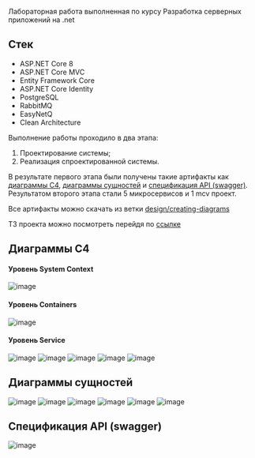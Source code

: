 Лабораторная работа выполненная по курсу Разработка серверных приложений на .net

## Стек
* ASP.NET Core 8
* ASP.NET Core MVC
* Entity Framework Сore
* ASP.NET Core Identity
* PostgreSQL
* RabbitMQ
* EasyNetQ
* Clean Architecture

Выполнение работы проходило в два этапа:
1. Проектирование системы; 
2. Реализация спроектированной системы.
   
В результате первого этапа были получены такие артифакты как [диаграммы C4](#диаграммы-c4), [диаграммы сущностей](#диаграммы-сущностей) и [спецификация API (swagger)](#спецификация-api-swagger).
Результатом второго этапа стали 5 микросервисов и 1 mcv проект. 

Все артифакты можно скачать из ветки [design/creating-diagrams](https://github.com/z1all/ApplicantService/tree/design/creating-diagrams)

TЗ проекта можно посмотреть перейдя по [ссылке](https://docs.google.com/document/d/1i4Q7iNdLtNwDvDZK8zDLleK7dQ1OMNDieZ6CjhoEfNQ/edit?pli=1)

## Диаграммы C4
#### Уровень System Context
![image](https://github.com/z1all/ApplicantService/assets/120786249/d530348f-78ab-4c70-809f-e734dc4905e1)
#### Уровень Containers
![image](https://github.com/z1all/ApplicantService/assets/120786249/e255a3ab-ee7c-4c17-96ac-cb091e5505f0)
#### Уровень Service
![image](https://github.com/z1all/ApplicantService/assets/120786249/b9a37166-fa15-454a-8d4f-c201d620ef04)
![image](https://github.com/z1all/ApplicantService/assets/120786249/2b93da40-da70-40d9-b488-5ee3cd769f95)
![image](https://github.com/z1all/ApplicantService/assets/120786249/87424e36-09e9-4b29-895a-0fcbb8407f39)
![image](https://github.com/z1all/ApplicantService/assets/120786249/a069993e-76ed-46cd-8d7c-573e45f64e1d)
![image](https://github.com/z1all/ApplicantService/assets/120786249/17217460-b2f2-4939-90bd-24c48bb5f32c)

## Диаграммы сущностей
![image](https://github.com/z1all/ApplicantService/assets/120786249/e21f5293-190d-4554-9f6e-597ee367e034)
![image](https://github.com/z1all/ApplicantService/assets/120786249/bad5e79b-b413-44d7-9673-059917bd4c1a)
![image](https://github.com/z1all/ApplicantService/assets/120786249/49f868e9-b279-4639-9e9c-b4378f9a5451)
![image](https://github.com/z1all/ApplicantService/assets/120786249/d2f1b4b5-54a8-4c5e-a003-8c2a0977f220)
![image](https://github.com/z1all/ApplicantService/assets/120786249/30fa25a8-ea43-428c-a471-73288bee103c)
![image](https://github.com/z1all/ApplicantService/assets/120786249/9ac2accc-fa43-4b59-a539-0d1324018028)

## Спецификация API (swagger)
![image](https://github.com/z1all/ApplicantService/assets/120786249/6c702358-fd14-48eb-a3de-976b13bcc3e6)
